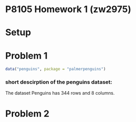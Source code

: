 P8105 Homework 1 (zw2975)
================

# Setup

# Problem 1

``` r
data("penguins", package = "palmerpenguins")
```

### short descirption of the penguins dataset:

The dataset Penguins has 344 rows and 8 columns.

# Problem 2
